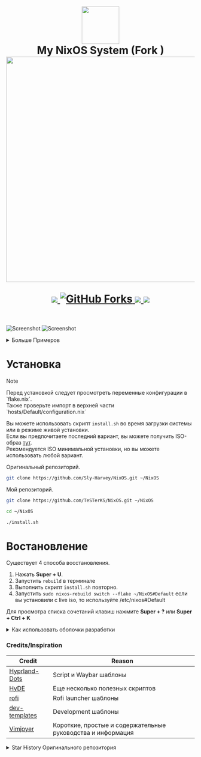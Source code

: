 <h1 align="center">
   <img src="assets/nixos-logo.png" width="100px" /> 
   <br>
      My NixOS System (Fork )
   <br>
      <img src="https://raw.githubusercontent.com/catppuccin/catppuccin/main/assets/palette/macchiato.png" width="600px" /> <br>
   <div align="center">

   <div align="center">
      <p></p>
      <div align="center">
         <a href="https://github.com/Sly-Harvey/NixOS/stargazers">
            <img src="https://img.shields.io/github/stars/Sly-Harvey/NixOS?color=F5BDE6&labelColor=303446&style=for-the-badge&logo=starship&logoColor=F5BDE6">
         </a>
         <a href="https://github.com/Sly-Harvey/NixOS/network/members">
            <img src="https://img.shields.io/github/forks/Sly-Harvey/NixOS?color=C6A0F6&labelColor=303446&style=for-the-badge&logo=git&logoColor=C6A0F6" alt="GitHub Forks">
         </a>
         <!-- <a href="https://github.com/Sly-Harvey/NixOS/"> -->
         <!--    <img src="https://img.shields.io/github/repo-size/Sly-Harvey/NixOS?color=C6A0F6&labelColor=303446&style=for-the-badge&logo=github&logoColor=C6A0F6"> -->
         <!-- </a> -->
         <a = href="https://nixos.org">
            <img src="https://img.shields.io/badge/NixOS-Unstable-blue?style=for-the-badge&logo=NixOS&logoColor=91D7E3&label=NixOS&labelColor=303446&color=91D7E3">
            <!-- <img src="https://img.shields.io/badge/NixOS-unstable-blue.svg?style=for-the-badge&labelColor=303446&logo=NixOS&logoColor=white&color=91D7E3"> -->
         </a>
         <a href="https://github.com/Sly-Harvey/NixOS/blob/main/LICENSE">
            <img src="https://img.shields.io/static/v1.svg?style=for-the-badge&label=License&message=MIT&colorA=313244&colorB=F5A97F&logo=unlicense&logoColor=F5A97F&"/>
         </a>
      </div>
      <br>
   </div>
</h1>

![Screenshot](assets/preview1.png)
![Screenshot](assets/preview2.png)
<details>
<summary>Больше Примеров</summary>

![Screenshot](assets/preview3.png)
![Screenshot](assets/preview4.png)
![Screenshot](assets/preview5.png)

</details>

# Установка
> [!Note]
> <p>Перед установкой следует просмотреть переменные конфигурации в `flake.nix`.<br>
> Также проверьте импорт в верхней части `hosts/Default/configuration.nix`</p>
Вы можете использовать скрипт `install.sh` во время загрузки системы или в режиме живой установки.<br>
Если вы предпочитаете последний вариант, вы можете получить ISO-образ [тут](https://nixos.org/download/#nixos-iso).<br>
Рекомендуется ISO минимальной установки, но вы можете использовать любой вариант.

Оригинальный репозиторий.<br>

```bash
git clone https://github.com/Sly-Harvey/NixOS.git ~/NixOS
```
Мой репозиторий.<br>
```bash
git clone https://github.com/TeSTerKS/NixOS.git ~/NixOS
```

```bash
cd ~/NixOS
```
```bash
./install.sh
```

# Востановление
Существует 4 способа восстановления.<br>
1) Нажать **Super + U**.
2) Запустить `rebuild` в терминале
3) Выполнить скрипт `install.sh` повторно.
4) Запустить  `sudo nixos-rebuild switch --flake ~/NixOS#Default` если вы установили с live iso, то используйте /etc/nixos#Default 

Для просмотра списка сочетаний клавиш нажмите  **Super + ?** или **Super + Ctrl + K**

<details>
<summary>Как использовать оболочки разработки</summary>

- Чтобы инициализировать новый проект из шаблона:
```bash
nix flake init -t ~/NixOS#NAME
```
- В качестве альтернативы используйте ключевое слово `new` для создания нового каталога.:
```bash
nix flake new -t ~/NixOS#NAME PROJECT_NAME
```
Замените `NAME` любым шаблоном, определенным в `dev-shells/default.nix`.<br>
Эти команды создадут файлы flake.nix и flake.lock в каталоге вашего проекта.<br>
Чтобы войти в оболочку разработки:
- Используйте direnv, если он настроен, или перейдите в каталог проекта и выполните:
```bash
nix develop
```
</details> 

<!-- </details> -->
<!-- <summary>Credits/Inspiration</summary> -->

### Credits/Inspiration
| Credit                                                              |  Reason                                |
|---------------------------------------------------------------------|----------------------------------------|
| [Hyprland-Dots](https://github.com/JaKooLit/Hyprland-Dots)          | Script и Waybar шаблоны            |
| [HyDE](https://github.com/HyDE-Project/HyDE)                        | Еще несколько полезных скриптов               |
| [rofi](https://github.com/adi1090x/rofi)                            | Rofi launcher шаблоны                |
| [dev-templates](https://github.com/the-nix-way/dev-templates)       | Development шаблоны                  |
| [Vimjoyer](https://www.youtube.com/@vimjoyer)                       | Короткие, простые и содержательные руководства и информация |

<!-- </details> -->

<details>
<summary>Star History Оригинального репозитория</summary>
<a href="https://github.com/Sly-Harvey/NixOS/stargazers">
 <picture>
   <source media="(prefers-color-scheme: dark)" srcset="https://api.star-history.com/svg?repos=Sly-Harvey/NixOS&type=Date&theme=dark" />
   <source media="(prefers-color-scheme: light)" srcset="https://api.star-history.com/svg?repos=Sly-Harvey/NixOS&type=Date" />
   <img alt="Star History Chart" src="https://api.star-history.com/svg?repos=Sly-Harvey/NixOS&type=Date" />
 </picture>
</a>
</details>
